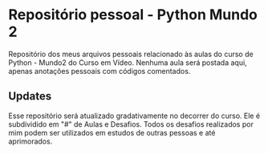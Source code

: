 # Repositório pessoal - Python Mundo 2
Repositório dos meus arquivos pessoais relacionado às aulas do curso de Python - Mundo2 do Curso em Vídeo.
Nenhuma aula será postada aqui, apenas anotações pessoais com códigos comentados.


## Updates
Esse repositório será atualizado gradativamente no decorrer do curso. Ele é subdividido em "#" de Aulas e Desafios.
Todos os desafios realizados por mim podem ser utilizados em estudos de outras pessoas e até aprimorados.
